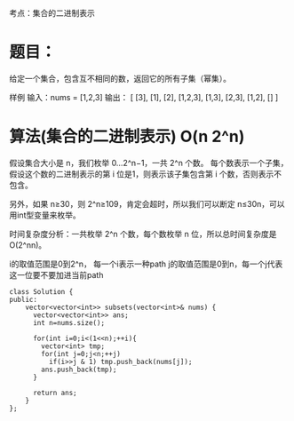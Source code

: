 考点：集合的二进制表示

# 题目：
给定一个集合，包含互不相同的数，返回它的所有子集（幂集）。

样例
输入：nums = [1,2,3]
输出：
[
  [3],
  [1],
  [2],
  [1,2,3],
  [1,3],
  [2,3],
  [1,2],
  []
]

# 算法(集合的二进制表示) O(n 2^n)
假设集合大小是 n，我们枚举 0…2^n−1，一共 2^n 个数。
每个数表示一个子集，假设这个数的二进制表示的第 i 位是1，则表示该子集包含第 i 个数，否则表示不包含。

另外，如果 n≥30，则 2^n≥109，肯定会超时，所以我们可以断定 n≤30n，可以用int型变量来枚举。

时间复杂度分析：一共枚举 2^n 个数，每个数枚举 n 位，所以总时间复杂度是 O(2^nn)。

i的取值范围是0到2^n， 每一个i表示一种path
j的取值范围是0到n，每一个j代表这一位要不要加进当前path

```
class Solution {
public:
    vector<vector<int>> subsets(vector<int>& nums) {
      vector<vector<int>> ans;
      int n=nums.size();
      
      for(int i=0;i<(1<<n);++i){
        vector<int> tmp;
        for(int j=0;j<n;++j)
          if(i>>j & 1) tmp.push_back(nums[j]);
        ans.push_back(tmp);
      }
      
      return ans;
    }
};
```